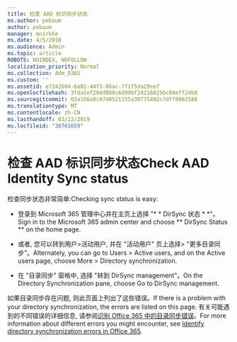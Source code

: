 ```yaml
---
title: 检查 AAD 标识同步状态
ms.author: pebaum
author: pebaum
manager: mnirkhe
ms.date: 4/5/2018
ms.audience: Admin
ms.topic: article
ROBOTS: NOINDEX, NOFOLLOW
localization_priority: Normal
ms.collection: Adm_O365
ms.custom: ''
ms.assetid: e7242604-6a81-44f3-86ac-7f1f5da29ce7
ms.openlocfilehash: 3fda1ef20dd080c6d99bf242168256c04eff24b8
ms.sourcegitcommit: 03a156a9c9740521155a30775492c7dff0982588
ms.translationtype: MT
ms.contentlocale: zh-CN
ms.lasthandoff: 03/22/2019
ms.locfileid: "30761659"
---
```

# <a name="check-aad-identity-sync-status"></a><span data-ttu-id="02c3b-102">检查 AAD 标识同步状态</span><span class="sxs-lookup"><span data-stu-id="02c3b-102">Check AAD Identity Sync status</span></span>

<span data-ttu-id="02c3b-103">检查同步状态非常简单:</span><span class="sxs-lookup"><span data-stu-id="02c3b-103">Checking sync status is easy:</span></span> 
  
- <span data-ttu-id="02c3b-104">登录到 Microsoft 365 管理中心并在主页上选择 "\* \* DirSync 状态 \* \*"。</span><span class="sxs-lookup"><span data-stu-id="02c3b-104">Sign in to the Microsoft 365 admin center and choose \*\* DirSync Status \*\* on the home page.</span></span> 
    
- <span data-ttu-id="02c3b-105">或者, 您可以转到用户\>活动用户, 并在 "活动用户" 页上选择\> "更多目录同步"。</span><span class="sxs-lookup"><span data-stu-id="02c3b-105">Alternately, you can go to Users \> Active users, and on the Active users page, choose More \> Directory synchronization.</span></span>
    
- <span data-ttu-id="02c3b-106">在 "目录同步" 窗格中, 选择 "转到 DirSync management"。</span><span class="sxs-lookup"><span data-stu-id="02c3b-106">On the Directory Synchronization pane, choose Go to DirSync management.</span></span> 
    
<span data-ttu-id="02c3b-107">如果目录同步存在问题, 则此页面上列出了这些错误。</span><span class="sxs-lookup"><span data-stu-id="02c3b-107">If there is a problem with your directory synchronization, the errors are listed on this page.</span></span> <span data-ttu-id="02c3b-108">有关可能遇到的不同错误的详细信息, 请参阅[识别 Office 365 中的目录同步错误](https://support.office.com/article/b4fc07a5-97ea-4ca6-9692-108acab74067)。</span><span class="sxs-lookup"><span data-stu-id="02c3b-108">For more information about different errors you might encounter, see [Identify directory synchronization errors in Office 365](https://support.office.com/article/b4fc07a5-97ea-4ca6-9692-108acab74067).</span></span>
  

